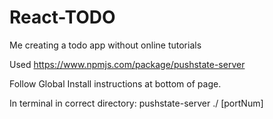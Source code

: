 # React-TODO
Me creating a todo app without online tutorials


Used https://www.npmjs.com/package/pushstate-server 

Follow Global Install instructions at bottom of page. 

In terminal in correct directory: 
    pushstate-server ./ [portNum]
